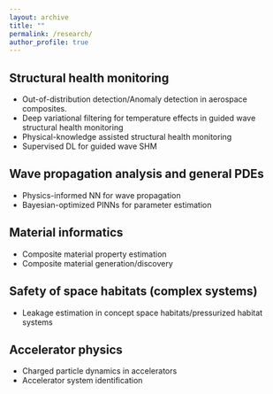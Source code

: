 ```yaml
---
layout: archive
title: ""
permalink: /research/
author_profile: true
---
```


## Structural health monitoring
* Out-of-distribution detection/Anomaly detection in aerospace composites.
* Deep variational filtering for temperature effects in guided wave structural health monitoring
* Physical-knowledge assisted structural health monitoring
* Supervised DL for guided wave SHM

## Wave propagation analysis and general PDEs
* Physics-informed NN for wave propagation
* Bayesian-optimized PINNs for parameter estimation

## Material informatics
* Composite material property estimation
* Composite material generation/discovery

## Safety of space habitats (complex systems)
* Leakage estimation in concept space habitats/pressurized habitat systems

## Accelerator physics
* Charged particle dynamics in accelerators
* Accelerator system identification
